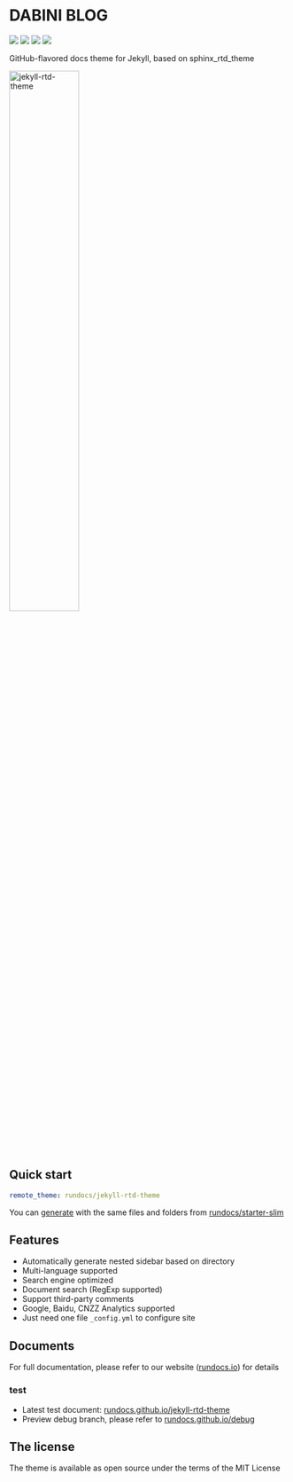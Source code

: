 # DABINI BLOG
[![](https://github.com/rundocs/jekyll-rtd-theme/workflows/CI/badge.svg)][html]
[![](https://img.shields.io/gem/v/jekyll-rtd-theme)][css]
[![](https://img.shields.io/gem/dt/jekyll-rtd-theme)][jquery]
[![](https://data.jsdelivr.com/v1/package/gh/rundocs/jekyll-rtd-theme/badge)][javascript]
<!--
[![](https://www.codefactor.io/repository/github/rundocs/jekyll-rtd-theme/badge)][codefactor]
[![](https://img.shields.io/badge/featured%20on-JekyllThemes-red.svg)](https://jekyll-themes.com)
[![](https://badges.gitter.im/rundocs/jekyll-rtd-theme.svg)][gitter]
-->

GitHub-flavored docs theme for Jekyll, based on sphinx_rtd_theme

<img class="shadow-box" width="50%" alt="jekyll-rtd-theme" src="https://user-images.githubusercontent.com/68011645/89026666-ad3a8680-d35b-11ea-9f4b-d3fe26ae12ed.png">

## Quick start
```yml
remote_theme: rundocs/jekyll-rtd-theme
```
You can [generate](https://github.com/rundocs/starter-slim/generate) with the same files and folders from [rundocs/starter-slim](https://github.com/rundocs/starter-slim/)

## Features
- Automatically generate nested sidebar based on directory
- Multi-language supported
- Search engine optimized
- Document search (RegExp supported)
- Support third-party comments
- Google, Baidu, CNZZ Analytics supported
- Just need one file `_config.yml` to configure site

## Documents
For full documentation, please refer to our website ([rundocs.io](https://rundocs.io/)) for details

### test
- Latest test document: [rundocs.github.io/jekyll-rtd-theme](https://rundocs.github.io/jekyll-rtd-theme)
- Preview debug branch, please refer to [rundocs.github.io/debug](https://rundocs.github.io/debug)

## The license
The theme is available as open source under the terms of the MIT License

[html]: /test_long/1_html/HTML_design/
[css]: /test_long/2_css/css_convention.html
[jquery]: https://cdn.jsdelivr.net/gh/rundocs/jekyll-rtd-theme/
[javascript]: /test_long/3_javascript/learningJS.html
<!-- [gitter]: https://gitter.im/rundocs/jekyll-rtd-theme?utm_source=badge&utm_medium=badge&utm_campaign=pr-badge&utm_content=badge -->
